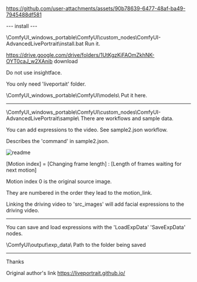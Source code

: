 https://github.com/user-attachments/assets/90b78639-6477-48af-ba49-7945488df581


--- install ---

\ComfyUI_windows_portable\ComfyUI\custom_nodes\ComfyUI-AdvancedLivePortrait\install.bat  Run it.

https://drive.google.com/drive/folders/1UtKgzKjFAOmZkhNK-OYT0caJ_w2XAnib  download

Do not use insightface.

You only need 'liveportait' folder.

\ComfyUI_windows_portable\ComfyUI\models\  Put it here.

-----

\ComfyUI_windows_portable\ComfyUI\custom_nodes\ComfyUI-AdvancedLivePortrait\sample\  There are workflows and sample data.


You can add expressions to the video. See sample2.json workflow.

Describes the 'command' in sample2.json.

![readme](https://github.com/user-attachments/assets/339568b2-ad52-4aaf-a6ab-fcd877449c56)


[Motion index] = [Changing frame length] : [Length of frames waiting for next motion]

Motion index 0 is the original source image.

They are numbered in the order they lead to the motion_link.

Linking the driving video to 'src_images' will add facial expressions to the driving video.

-----

You can save and load expressions with the 'LoadExpData' 'SaveExpData' nodes.

\ComfyUI\output\exp_data\  Path to the folder being saved

-----

Thanks

Original author's link https://liveportrait.github.io/
